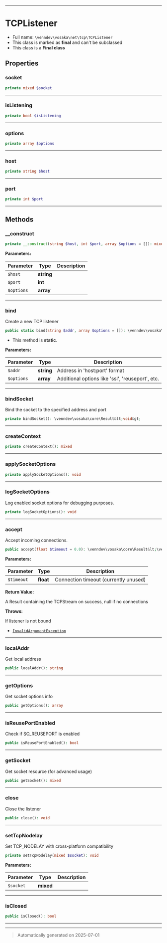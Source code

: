 ***

# TCPListener





* Full name: `\venndev\vosaka\net\tcp\TCPListener`
* This class is marked as **final** and can't be subclassed
* This class is a **Final class**



## Properties


### socket



```php
private mixed $socket
```






***

### isListening



```php
private bool $isListening
```






***

### options



```php
private array $options
```






***

### host



```php
private string $host
```






***

### port



```php
private int $port
```






***

## Methods


### __construct



```php
private __construct(string $host, int $port, array $options = []): mixed
```








**Parameters:**

| Parameter | Type | Description |
|-----------|------|-------------|
| `$host` | **string** |  |
| `$port` | **int** |  |
| `$options` | **array** |  |





***

### bind

Create a new TCP listener

```php
public static bind(string $addr, array $options = []): \venndev\vosaka\core\Result&lt;\venndev\vosaka\net\tcp\TCPListener&gt;
```



* This method is **static**.




**Parameters:**

| Parameter | Type | Description |
|-----------|------|-------------|
| `$addr` | **string** | Address in &#039;host:port&#039; format |
| `$options` | **array** | Additional options like &#039;ssl&#039;, &#039;reuseport&#039;, etc. |





***

### bindSocket

Bind the socket to the specified address and port

```php
private bindSocket(): \venndev\vosaka\core\Result&lt;void&gt;
```












***

### createContext



```php
private createContext(): mixed
```












***

### applySocketOptions



```php
private applySocketOptions(): void
```












***

### logSocketOptions

Log enabled socket options for debugging purposes.

```php
private logSocketOptions(): void
```












***

### accept

Accept incoming connections.

```php
public accept(float $timeout = 0.0): \venndev\vosaka\core\Result&lt;\venndev\vosaka\net\tcp\TCPStream|null&gt;
```








**Parameters:**

| Parameter | Type | Description |
|-----------|------|-------------|
| `$timeout` | **float** | Connection timeout (currently unused) |


**Return Value:**

A Result containing the TCPStream on success, null if no connections



**Throws:**
<p>If listener is not bound</p>

- [`InvalidArgumentException`](../../../../InvalidArgumentException.md)



***

### localAddr

Get local address

```php
public localAddr(): string
```












***

### getOptions

Get socket options info

```php
public getOptions(): array
```












***

### isReusePortEnabled

Check if SO_REUSEPORT is enabled

```php
public isReusePortEnabled(): bool
```












***

### getSocket

Get socket resource (for advanced usage)

```php
public getSocket(): mixed
```












***

### close

Close the listener

```php
public close(): void
```












***

### setTcpNodelay

Set TCP_NODELAY with cross-platform compatibility

```php
private setTcpNodelay(mixed $socket): void
```








**Parameters:**

| Parameter | Type | Description |
|-----------|------|-------------|
| `$socket` | **mixed** |  |





***

### isClosed



```php
public isClosed(): bool
```












***


***
> Automatically generated on 2025-07-01
